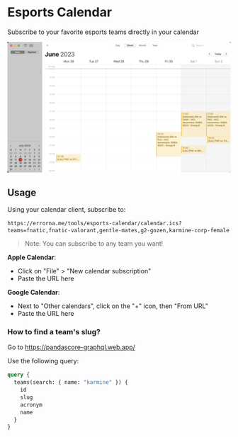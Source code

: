 # Esports Calendar

Subscribe to your favorite esports teams directly in your calendar

![](apple-calendar.png)

## Usage

Using your calendar client, subscribe to:

```
https://errorna.me/tools/esports-calendar/calendar.ics?teams=fnatic,fnatic-valorant,gentle-mates,g2-gozen,karmine-corp-female
```

> Note: You can subscribe to any team you want!

**Apple Calendar**:

- Click on "File" > "New calendar subscription"
- Paste the URL here

**Google Calendar**:

- Next to "Other calendars", click on the "+" icon, then "From URL"
- Paste the URL here

### How to find a team's slug?

Go to https://pandascore-graphql.web.app/

Use the following query:

```graphql
query {
  teams(search: { name: "karmine" }) {
    id
    slug
    acronym
    name
  }
}
```
